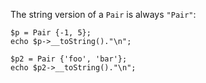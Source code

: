The string version of a `Pair` is always `"Pair"`:

```basic-usage.hack
$p = Pair {-1, 5};
echo $p->__toString()."\n";

$p2 = Pair {'foo', 'bar'};
echo $p2->__toString()."\n";
```
